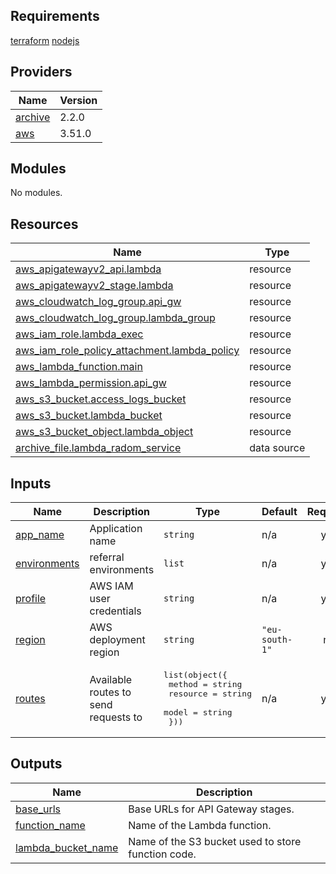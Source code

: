 ## Requirements

[terraform](https://learn.hashicorp.com/tutorials/terraform/install-cli)
[nodejs](https://nodejs.org/it/download/current/)

## Providers

| Name | Version |
|------|---------|
| <a name="provider_archive"></a> [archive](#provider\_archive) | 2.2.0 |
| <a name="provider_aws"></a> [aws](#provider\_aws) | 3.51.0 |

## Modules

No modules.

## Resources

| Name | Type |
|------|------|
| [aws_apigatewayv2_api.lambda](https://registry.terraform.io/providers/hashicorp/aws/latest/docs/resources/apigatewayv2_api) | resource |
| [aws_apigatewayv2_stage.lambda](https://registry.terraform.io/providers/hashicorp/aws/latest/docs/resources/apigatewayv2_stage) | resource |
| [aws_cloudwatch_log_group.api_gw](https://registry.terraform.io/providers/hashicorp/aws/latest/docs/resources/cloudwatch_log_group) | resource |
| [aws_cloudwatch_log_group.lambda_group](https://registry.terraform.io/providers/hashicorp/aws/latest/docs/resources/cloudwatch_log_group) | resource |
| [aws_iam_role.lambda_exec](https://registry.terraform.io/providers/hashicorp/aws/latest/docs/resources/iam_role) | resource |
| [aws_iam_role_policy_attachment.lambda_policy](https://registry.terraform.io/providers/hashicorp/aws/latest/docs/resources/iam_role_policy_attachment) | resource |
| [aws_lambda_function.main](https://registry.terraform.io/providers/hashicorp/aws/latest/docs/resources/lambda_function) | resource |
| [aws_lambda_permission.api_gw](https://registry.terraform.io/providers/hashicorp/aws/latest/docs/resources/lambda_permission) | resource |
| [aws_s3_bucket.access_logs_bucket](https://registry.terraform.io/providers/hashicorp/aws/latest/docs/resources/s3_bucket) | resource |
| [aws_s3_bucket.lambda_bucket](https://registry.terraform.io/providers/hashicorp/aws/latest/docs/resources/s3_bucket) | resource |
| [aws_s3_bucket_object.lambda_object](https://registry.terraform.io/providers/hashicorp/aws/latest/docs/resources/s3_bucket_object) | resource |
| [archive_file.lambda_radom_service](https://registry.terraform.io/providers/hashicorp/archive/latest/docs/data-sources/file) | data source |

## Inputs

| Name | Description | Type | Default | Required |
|------|-------------|------|---------|:--------:|
| <a name="input_app_name"></a> [app\_name](#input\_app\_name) | Application name | `string` | n/a | yes |
| <a name="input_environments"></a> [environments](#input\_environments) | referral environments | `list` | n/a | yes |
| <a name="input_profile"></a> [profile](#input\_profile) | AWS IAM user credentials | `string` | n/a | yes |
| <a name="input_region"></a> [region](#input\_region) | AWS deployment region | `string` | `"eu-south-1"` | no |
| <a name="input_routes"></a> [routes](#input\_routes) | Available routes to send requests to | <pre>list(object({<br>  method = string<br>  resource = string<br>  model = string<br> }))</pre> | n/a | yes |

## Outputs

| Name | Description |
|------|-------------|
| <a name="output_base_urls"></a> [base\_urls](#output\_base\_urls) | Base URLs for API Gateway stages. |
| <a name="output_function_name"></a> [function\_name](#output\_function\_name) | Name of the Lambda function. |
| <a name="output_lambda_bucket_name"></a> [lambda\_bucket\_name](#output\_lambda\_bucket\_name) | Name of the S3 bucket used to store function code. |
